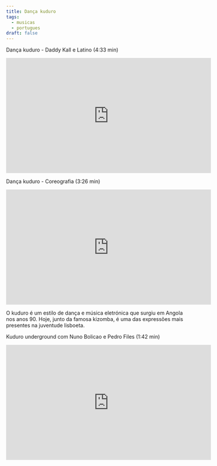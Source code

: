 ```yaml
---
title: Dança kuduro
tags:
  - musicas
  - portugues
draft: false
---
```

Dança kuduro - Daddy Kall e Latino (4:33 min)

<iframe width="560" height="315" src="https://www.youtube.com/embed/com8zsb73aY" title="YouTube video player" frameborder="0" allow="accelerometer; autoplay; clipboard-write; encrypted-media; gyroscope; picture-in-picture" allowfullscreen></iframe>

Dança kuduro - Coreografia (3:26 min)

<iframe width="560" height="315" src="https://www.youtube.com/embed/6CVPiDgk_dc" title="YouTube video player" frameborder="0" allow="accelerometer; autoplay; clipboard-write; encrypted-media; gyroscope; picture-in-picture" allowfullscreen></iframe>

O kuduro é um estilo de dança e música eletrónica que surgiu em Angola nos anos 90. Hoje, junto da famosa kizomba, é uma das expressões mais presentes na juventude lisboeta.

Kuduro underground com Nuno Bolicao e Pedro Files (1:42 min)

<iframe width="560" height="315" src="https://www.youtube.com/embed/oU_QsiBHaa4" title="YouTube video player" frameborder="0" allow="accelerometer; autoplay; clipboard-write; encrypted-media; gyroscope; picture-in-picture" allowfullscreen></iframe>